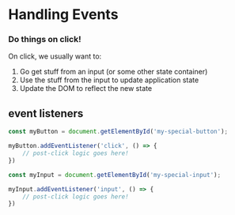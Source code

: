Handling Events
===


### Do things on click!

On click, we usually want to:

1) Go get stuff from an input (or some other state container)
1) Use the stuff from the input to update application state
1) Update the DOM to reflect the new state

## event listeners

```js
const myButton = document.getElementById('my-special-button');

myButton.addEventListener('click', () => {
    // post-click logic goes here!
})

const myInput = document.getElementById('my-special-input');

myInput.addEventListener('input', () => {
    // post-click logic goes here!
})

```


